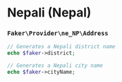 # Nepali (Nepal)

### `Faker\Provider\ne_NP\Address`

```php
// Generates a Nepali district name
echo $faker->district;

// Generates a Nepali city name
echo $faker->cityName;
```
